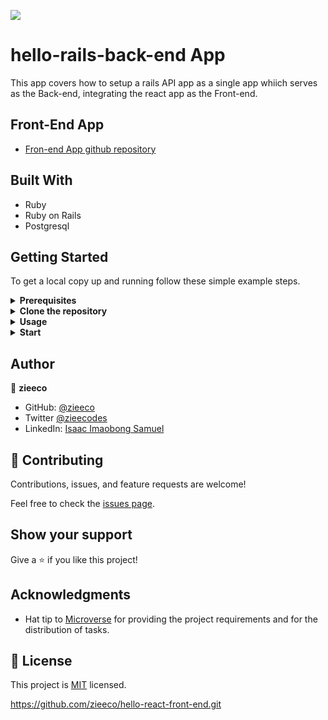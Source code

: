 ![](https://img.shields.io/badge/Microverse-blueviolet)

# hello-rails-back-end App

This app covers how to setup a rails API app as a single app whiich serves as the Back-end, integrating the react app as the  Front-end.

## Front-End App
- [Fron-end App github repository](https://github.com/zieeco/hello-react-front-end)

## Built With

- Ruby
- Ruby on Rails
- Postgresql

## Getting Started

To get a local copy up and running follow these simple example steps.

<details>
<summary><b>Prerequisites</b></summary>

**Step 0: Prerequisites**
- A text editor [Vscode](https://code.visualstudio.com/download)

**Step 1: Downloading and Installing `ruby` and `ruby on rails`**

- [MacOs, windows and Linux](https://www.ruby-lang.org/en/downloads/) # download ruby

- [install ruby on rails](https://guides.rubyonrails.org/getting_started.html#creating-a-new-rails-project-installing-rails)

</details>

<details>
<summary><b>Clone the repository</b></summary>

- Clone this repository or download the Zip folder:

~~~ bash
https://github.com/zieeco/hello-rails-back-end.git

~~~

1. Navigate to the location of the folder in your machine:

~~~

you@your-Pc-name:~$ cd <folder>
~~~

</details>

<details>
<summary><b>Usage</b></summary>

**Get the Gem files and node_modules**

~~~ bash
bundle install
npm install
~~~

</details>

<details>
<summary><b>Start</b></summary>

**Start the app**

~~~ bash
rails s
~~~
- [visit page in the browser](http://127.0.0.1:3000)

</details>

## Author

👤 **zieeco**

- GitHub: [@zieeco](https://github.com/zieeco)
- Twitter [@zieecodes](https://twitter.com/zieecodes)
- LinkedIn: [Isaac Imaobong Samuel](https://www.linkedin.com/in/isaac-imaobong-samuel)

## 🤝 Contributing

Contributions, issues, and feature requests are welcome!

Feel free to check the [issues page](https://github.com/zieeco/hello-rails-back-end.git/issues).

## Show your support

Give a ⭐️ if you like this project!

## Acknowledgments

- Hat tip to [Microverse](https://bit.ly/MicroverseTN) for providing the project requirements and for the distribution of tasks.

## 📝 License

This project is [MIT](./MIT.md) licensed.


https://github.com/zieeco/hello-react-front-end.git